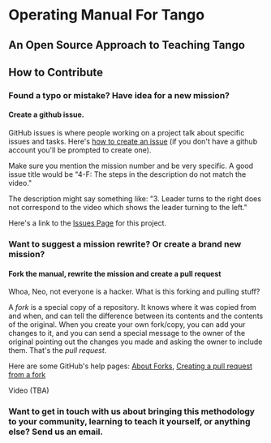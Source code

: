 # Operating Manual For Tango

## An Open Source Approach to Teaching Tango

## How to Contribute

### Found a typo or mistake? Have idea for a new mission?

#### Create a github issue.

GitHub issues is where people working on a project talk about specific issues and tasks. Here's [how to create an issue](https://help.github.com/articles/creating-an-issue/) (if you don't have a github account you'll be prompted to create one). 

Make sure you mention the mission number and be very specific. A good issue title would be "4-F: The steps in the description do not match the video." 

The description might say something like: "3. Leader turns to the right does not correspond to the video which shows the leader turning to the left."

Here's a link to the [Issues Page](https://github.com/andreimoment/tangomanual/issues) for this project.

### Want to suggest a mission rewrite? Or create a brand new mission? 

#### Fork the manual, rewrite the mission and create a pull request

Whoa, Neo, not everyone is a hacker. What is this forking and pulling stuff?

A *fork* is a special copy of a repository. It knows where it was copied from and when, and can tell the difference between its contents and the contents of the original. When you create your own fork/copy, you can add your changes to it, and you can send a special message to the owner of the original pointing out the changes you made and asking the owner to include them. That's the *pull request*.

Here are some GitHub's help pages: [About Forks](https://help.github.com/articles/about-forks/), [Creating a pull request from a fork](https://help.github.com/articles/creating-a-pull-request-from-a-fork/)

Video (TBA)

### Want to get in touch with us about bringing this methodology to your community, learning to teach it yourself, or anything else? Send us an email.
